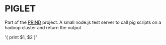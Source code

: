 PIGLET
=====

Part of the [PRIND](https://github.com/aahammer/prind) project. A small node.js test server to call pig scripts on a hadoop cluster and return the output

'{ print $1, $2 }'

